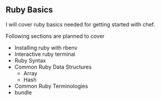 ## Ruby Basics

I will cover ruby basics needed for getting started with chef.

Following sections are planned to cover

* Installing ruby with rbenv
* Interactive ruby terminal
* Ruby Syntax
* Common Ruby Data Structures
  * Array
  * Hash
* Common Ruby Terminologies
* bundle
